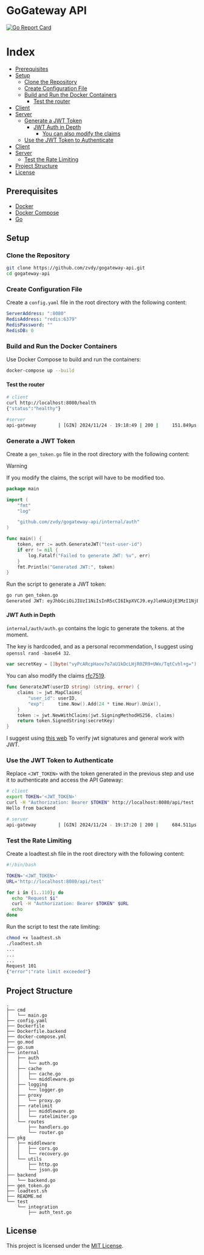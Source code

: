 # GoGateway API

[![Go Report Card](https://goreportcard.com/badge/github.com/zvdy/api-gateway)](https://goreportcard.com/report/github.com/zvdy/api-gateway)

# Index
- [Prerequisites](#prerequisites)
- [Setup](#setup)
  - [Clone the Repository](#clone-the-repository)
  - [Create Configuration File](#create-configuration-file)
  - [Build and Run the Docker Containers](#build-and-run-the-docker-containers)
    - [Test the router](#test-the-router)
- [Client](#client)
- [Server](#server)
  - [Generate a JWT Token](#generate-a-jwt-token)
    - [JWT Auth in Depth](#jwt-auth-in-depth)
      - [You can also modify the claims](https://datatracker.ietf.org/doc/html/rfc7519#section-4)
  - [Use the JWT Token to Authenticate](#use-the-jwt-token-to-authenticate)
- [Client](#client-1)
- [Server](#server-1)
  - [Test the Rate Limiting](#test-the-rate-limiting)
- [Project Structure](#project-structure)
- [License](#license)

## Prerequisites

- [Docker](https://docs.docker.com/get-started/get-docker/)
- [Docker Compose](https://docs.docker.com/compose/install/)
- [Go](https://go.dev/doc/install)

## Setup

### Clone the Repository

```sh
git clone https://github.com/zvdy/gogateway-api.git
cd gogateway-api
```

### Create Configuration File

Create a `config.yaml` file in the root directory with the following content:

```yaml
ServerAddress: ":8080"
RedisAddress: "redis:6379"
RedisPassword: ""
RedisDB: 0
```

### Build and Run the Docker Containers

Use Docker Compose to build and run the containers:

```sh
docker-compose up --build
```

#### Test the router

```sh
# client
curl http://localhost:8080/health
{"status":"healthy"}
```

```sh
#server
api-gateway        | [GIN] 2024/11/24 - 19:18:49 | 200 |     151.849µs |      172.27.0.1 | GET      "/health"
```

### Generate a JWT Token

Create a `gen_token.go` file in the root directory with the following content:

> [!WARNING]  
> If you modify the claims, the script will have to be modified too.

```go
package main

import (
	"fmt"
	"log"

	"github.com/zvdy/gogateway-api/internal/auth"
)

func main() {
	token, err := auth.GenerateJWT("test-user-id")
	if err != nil {
		log.Fatalf("Failed to generate JWT: %v", err)
	}
	fmt.Println("Generated JWT:", token)
}
```

Run the script to generate a JWT token:

```sh
go run gen_token.go
Generated JWT: eyJhbGciOiJIUzI1NiIsInR5cCI6IkpXVCJ9.eyJleHAiOjE3MzI1NjE5NTksInVzZXJfaWQiOiJ0ZXN0LXVzZXItaWQifQ.79bjRnzgN7ub1757ecWOj0-cx4uo0dnjGU1ZLCPGfaQ
```

#### JWT Auth in Depth

`internal/auth/auth.go` contains the logic to generate the tokens. at the moment.

The key is hardcoded, and as a personal recommendation, I suggest using `openssl rand -base64 32`.
```go
var secretKey = []byte("vyPcARcpHaov7o7aU1kDcLHjR0ZR9+UWx/TqtCvhl+g=") // ❯ openssl rand -base64 32
```

You can also modify the claims [rfc7519](https://datatracker.ietf.org/doc/html/rfc7519#section-4).

```go
func GenerateJWT(userID string) (string, error) {
	claims := jwt.MapClaims{
		"user_id": userID,
		"exp":     time.Now().Add(24 * time.Hour).Unix(),
	}
	token := jwt.NewWithClaims(jwt.SigningMethodHS256, claims)
	return token.SignedString(secretKey)
}
```

I suggest using [this web](https://dinochiesa.github.io/jwt/) To verify jwt signatures and general work with JWT.


### Use the JWT Token to Authenticate

Replace `<JWT_TOKEN>` with the token generated in the previous step and use it to authenticate and access the API Gateway:

```sh
# client
export TOKEN='<JWT_TOKEN>'
curl -H "Authorization: Bearer $TOKEN" http://localhost:8080/api/test
Hello from backend
```

```sh
# server
api-gateway        | [GIN] 2024/11/24 - 19:17:20 | 200 |     684.511µs |      172.27.0.1 | GET      "/api/test"
```

### Test the Rate Limiting

Create a loadtest.sh file in the root directory with the following content:
```sh
#!/bin/bash

TOKEN='<JWT_TOKEN>'
URL='http://localhost:8080/api/test'

for i in {1..110}; do
  echo "Request $i"
  curl -H "Authorization: Bearer $TOKEN" $URL
  echo
done
```

Run the script to test the rate limiting:

```sh
chmod +x loadtest.sh
./loadtest.sh
...
...
...
Request 101
{"error":"rate limit exceeded"}
```

## Project Structure

```
.
├── cmd
│   └── main.go
├── config.yaml
├── Dockerfile
├── Dockerfile.backend
├── docker-compose.yml
├── go.mod
├── go.sum
├── internal
│   ├── auth
│   │   └── auth.go
│   ├── cache
│   │   ├── cache.go
│   │   └── middleware.go
│   ├── logging
│   │   └── logger.go
│   ├── proxy
│   │   └── proxy.go
│   ├── ratelimit
│   │   ├── middleware.go
│   │   └── ratelimiter.go
│   └── routes
│       ├── handlers.go
│       └── router.go
├── pkg
│   ├── middleware
│   │   ├── cors.go
│   │   └── recovery.go
│   └── utils
│       ├── http.go
│       └── json.go
├── backend
│   └── backend.go
├── gen_token.go
├── loadtest.sh
├── README.md
└── test
    └── integration
        ├── auth_test.go
```

## License

This project is licensed under the [MIT License](LICENSE).
